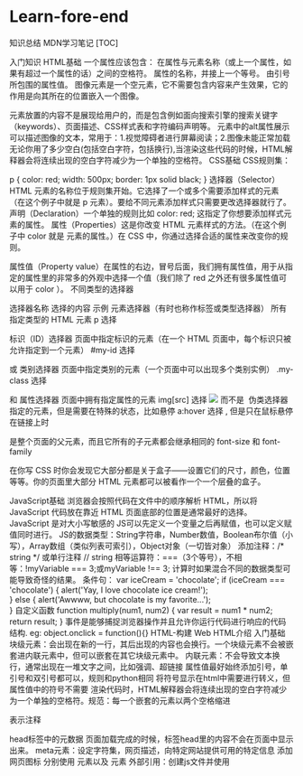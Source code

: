 # Learn-fore-end
知识总结
MDN学习笔记
[TOC]

入门知识
HTML基础
一个属性应该包含：
在属性与元素名称（或上一个属性，如果有超过一个属性的话）之间的空格符。
属性的名称，并接上一个等号。
由引号所包围的属性值。
图像元素是一个空元素，它不需要包含内容来产生效果，它的作用是向其所在的位置嵌入一个图像。
<head> 元素放置的内容不是展现给用户的，而是包含例如面向搜索引擎的搜索关键字（keywords）、页面描述、CSS样式表和字符编码声明等。
<image>元素中的alt属性展示可以描述图像的文本，常用于：1.视觉障碍者进行屏幕阅读；2.图像未能正常加载
无论你用了多少空白(包括空白字符，包括换行),当渲染这些代码的时候，HTML解释器会将连续出现的空白字符减少为一个单独的空格符。
CSS基础
CSS规则集：

p {
  color: red;
  width: 500px;
  border: 1px solid black;
}
选择器（Selector）HTML 元素的名称位于规则集开始。它选择了一个或多个需要添加样式的元素（在这个例子中就是 p 元素）。要给不同元素添加样式只需要更改选择器就行了。
声明（Declaration）一个单独的规则比如 color: red; 这指定了你想要添加样式元素的属性。
属性（Properties）这是你改变 HTML 元素样式的方法。（在这个例子中 color 就是
元素的属性。）在 CSS 中，你通过选择合适的属性来改变你的规则。

属性值（Property value）在属性的右边，冒号后面，我们拥有属性值，用于从指定的属性里的非常多的外观中选择一个值（我们除了 red 之外还有很多属性值可以用于 color ）。
不同类型的选择器

选择器名称	选择的内容	示例
元素选择器（有时也称作标签或类型选择器）	所有指定类型的 HTML 元素	p 选择 <p>
标识（ID）选择器	页面中指定标识的元素（在一个 HTML 页面中，每个标识只被允许指定到一个元素）	#my-id 选择 <p id="my-id"> 或 <a id="my-id">
类别选择器	页面中指定类别的元素（一个页面中可以出现多个类别实例）	.my-class 选择 <p class="my-class"> 和 <a class="my-class">
属性选择器	页面中拥有指定属性的元素	img[src] 选择 <img src="myimage.png"> 而不是 <img>
伪类选择器	指定的元素，但是需要在特殊的状态，比如悬停	a:hover 选择 <a>, 但是只在鼠标悬停在链接上时
<html> 是整个页面的父元素，而且它所有的子元素都会继承相同的 font-size 和 font-family

在你写 CSS 时你会发现它大部分都是关于盒子——设置它们的尺寸，颜色，位置等等。你的页面里大部分 HTML 元素都可以被看作一个一个层叠的盒子。

JavaScript基础
浏览器会按照代码在文件中的顺序解析 HTML，所以将 JavaScript 代码放在靠近 HTML 页面底部的位置是通常最好的选择。
JavaScript 是对大小写敏感的
JS可以先定义一个变量之后再赋值，也可以定义赋值同时进行。
JS的数据类型：String字符串，Number数值，Boolean布尔值（小写），Array数组（类似列表可索引），Object对象（一切皆对象）
添加注释：/* string */ 或单行注释 // string
相等运算符：===（3个等号），不相等：!myVariable === 3;或myVariable !== 3;
计算时如果混合不同的数据类型可能导致奇怪的结果。
条件句：
var iceCream = 'chocolate';
if (iceCream === 'chocolate') {
  alert('Yay, I love chocolate ice cream!');    
} else {
  alert('Awwww, but chocolate is my favorite...');    
}
自定义函数
function multiply(num1, num2) {
  var result = num1 * num2;
  return result;
}
事件是能够捕捉浏览器操作并且允许你运行代码进行响应的代码结构. eg: object.onclick = function(){}
HTML-构建 Web
HTML介绍
入门基础
块级元素：会出现在新的一行，其后出现的内容也会换行。一个块级元素不会被嵌套进内联元素中，但可以嵌套在其它块级元素中。
内联元素：不会导致文本换行，通常出现在一堆文字之间，比如强调、超链接
属性值最好始终添加引号，单引号和双引号都可以，规则和python相同
将符号显示在html中需要进行转义，但属性值中的符号不需要
渲染代码时，HTML解释器会将连续出现的空白字符减少为一个单独的空格符。规范：每一个嵌套的元素以两个空格缩进
<!-- 和 -->表示注释
head标签中的元数据
页面加载完成的时候，标签head里的内容不会在页面中显示出来。
meta元素：设定字符集，网页描述，向特定网站提供可用的特定信息
添加网页图标<link rel="shortcut icon" href="favicon.ico" type="image/x-icon">
分别使用 <link>元素以及 <script> 元素在HTML中应用CSS和JavaScript
<script>放在文档的尾部（在 </body>标签之前）是一个更好的选择,他不是空元素，可以直接把脚本代码放入元素之中
通过添加lang属性到HTML开始标签中来实现为站点设定语言
文字基础
最佳实践：只对每个页面使用一次<h1>；标题层次不能混淆；最好每页使用的标题级别不超过三个
最好的经验法则：使用<b>,<i>,<u> 来传达传统意义上的粗体，斜体或下划线
超链接
URL可以指向可以在网络上保存的任何内容。
使用title属性向超链接添加支持信息（仅当鼠标悬停在其上时才会显示），有区别于<img>元素的alt属性
URL指向相同目录文件、子目录文件、上级目录文件的不同表示方式（../可重复多次使用）
使用#+id可以连接到指定片段（URL的定位）
绝对URL总是指向相同的位置，不管它在哪里使用
一个相对URL将指向不同的位置，这取决于它所在的文件所在的位置
链接最佳实践：
不要重复URL作为链接文本的一部分
当链接到同一网站的其他位置时，尽可能使用相对链接（使用绝对URL，浏览器需要查询DNS）
链接到非html资源时，留下清晰的指示（文件大小，是否需要flash，视频质量）
在下载链接时使用下载属性download=""提供一个默认的保存文件名
点击链接打开发送电子邮件页面：使用<a>元素和mailto：URL的方案。uRL是可选的，使用问号（?）来分隔主URL与参数值，以及使用&符来分隔mailto:中的各个参数（如subject、cc等）
高级文字格式
描述列表（产生缩进）：
<dl>
  <dt>soliloquy</dt>
  <dd>In drama, where a character speaks to themselves, representing their inner thoughts or feelings and in the process relaying them to the audience (but not to other characters.)</dd>
  <dt>monologue</dt>
  <dd>In drama, where a character speaks their thoughts out loud to share them with the audience and any other characters present.</dd>
  <dt>aside</dt>
  <dd>In drama, where a character shares a comment only with the audience for humorous or dramatic effect. This is usually a feeling, thought or piece of additional background information.</dd>
</dl>
块引用：<blockquote>；行内引用：<q>，添加cite属性以文本形式告知出处（但不显示），也可以直接以<cite>元素加超链接形式显示出处。
缩略语：<abbr title=""></abbr>
标记联系方式：<address></address>,可内嵌超链接
上标和下标：<sup></sup>;<sub></sub>
展示代码：行内<code><\code>;代码块（保留空格换行）：<pre></pre>
表示时间：<time datetime="2018-11-16">
文档与网页结构
网页文档的基本构成:网页的基本结构
视觉效果并不能说明一切，我们需要遵守语义，并使用正确的元素进行语义化工作
页面结构专用标签：
标题: <header>.
导航栏: <nav>.
主要内容: <main>, 具有代表性的内容段落主题可以使用 <article>, <section>, 和 <div> 元素.
侧栏: <aside>; 经常嵌套在 <main> 中.
页脚: <footer>.
布局元素细节：
<main> 展现了页面内容的独特性。只可以在每一个页面上使用一次<main>，直接把它放到<body>中。在理想情况下，不应该把它嵌套进其他的元素中。
<article> 闭合一块与自身相关的内容，这块内容能够解释它自身而不是页面上其他的内容（例如一篇单独的博客）。
<section> 近似于<article>，但是它更多的是伴随着由一个单独功能构成的页面（例如一个小型的地图，或者是一组文章的标题和摘要）。它被认为最好的实际应用是用标题作为每一部分（section）的开头；也要注意的是你可以把不同的<article>分到不同的<section>中，或者把不同的<section>分到不同的<article>中，这要取决于内容。
<aside> 包含的内容并不与主要内容有直接的联系，但是它可以提供额外的不直接有联系的信息（术语表条目，作者简介，相关链接等等）。
<header> 展现了一系列的介绍性内容。如果它是<body> 的子元素,它就定义了网站的全局页眉。但是如果它是 <article> 或<section> 的子元素，它就定义了这些部分的特定的页眉(不要把这些与titles and headings混淆)。
<nav> 包含了页面主要的导航功能。二级链接等，不会进入导航功能部分。
<footer> 包含了页面的页脚部分。
<div>和<span>元素。仅当无法找到更好的语义元素时使用，最好使用class属性进行标记。换行是<div>元素唯一的固有格式表现
<br>在一个段落中创建一个换行,<hr>生成水平分割线
设计简单网站的步骤：
列出重复使用元素及包含的内容：比如导航菜单、页面页脚
画出每个页面的主要结构，标记出要填充的内容
以列表形式构思出需要在页面上展示的内容，并进行分组（即位于同一页面）
画出网站的草图（地图），描述不同页面之间的指向关系（如何从主页到达其他页）
HTML调试
浏览器以宽松模式运行，一般的语法错误页面会进行自动修复并显示
两种调试方式：浏览器内F12开发者工具；W3C的HTML页面验证
测验
head中必须包括title属性
time标签中的时间表示方式需要增加0
多媒体与嵌入
HTML中的图片
像<img>和<video>这样的元素有时被称之为替换元素，因为这样的元素的内容和尺寸由外部资源（像是一个图片或视频文件）所定义，而不是元素自身。
最好给图片添加合适的文字描述，搜索引擎可能会将图片的文字描述和查询条件进行匹配
装饰性图片就不应该放在HTML文件里， CSS background-image才应该用于插入装饰图片
不应该使用HTML属性来改变图片的大小（宽高），应该使用CSS或者在把图片放到你的网站页面之前，使用图形编辑器使图片的尺寸正确
图片标题（title）并不必须要包含有意义的信息，也不推荐使用，因为不是所有用户都可以访问到它
HTML5的<figure> 和<figcaption> 元素：为图片提供一个语义容器，在标题和图片之间建立清晰的关联。<figure> 可以是几张图片、一段代码、音视频、方程、表格或别的。使用方式：<figure>元素内嵌<img>和<figurecaption>
CSS 背景图片只为了装饰，完全没有语义上的意义
视频和音频内容
<video> 允许你简单的嵌入一段视频：
<video src="rabbit320.webm" controls>
  <p>Your browser doesn't support HTML5 video. Here is a <a href="rabbit320.webm">link to the video</a> instead.</p> 
</video>
后备内容 — 当浏览器不支持<video>标签的时候，它将会显示出来，它使我们能够对旧的浏览器做一些兼容处理。
将 src 属性从<video>标签中移除，转而将它放在几个单独的标签<source> 当中，浏览器将会检查<source>标签，并且播放第一个与其自身 codec 相匹配的媒体。
建议添加<source>标签的可选type属性，否则浏览器会尝试加载每个source直到找到能正确播放的格式
<video width="320" height="240" controls="controls">
  <source src="forrest_gump.mp4" type="video/mp4" />
  <source src="forrest_gump.ogg" type="video/ogg" />
  <track kind="subtitles" src="subs_chi.srt" srclang="zh" label="Chinese">
  <track kind="subtitles" src="subs_eng.srt" srclang="en" label="English">
</video>
其他的视频特性：
width 和 height：控制视频的尺寸，也可以用 CSS 来控制视频尺寸。视频会始终保持它原始的纵横比。如果设置的尺寸和原始长宽比不一致，多余的部分将使用默认的背景颜色填充
autoplay：使音频和视频内容立即自动播放
loop：播放完毕后自动循环播放
muted：播放时默认关闭声音。
poster：设置视频封面，指向了一个图像的URL
preload：被用来缓冲较大的文件，有3个值可选："none" ：不缓冲，"auto" ：页面加载后缓存媒体文件，"metadata" ：仅缓冲文件的元数据
音频<audio>标签和video基本相同，但不支持视觉部件
显示音轨文本：用<track>标签链接.vtt（WebVTT）文件,需要注明类型和语言。<track kind="subtitles" src="subtitles_en.vtt" srclang="en" label="English">（内嵌于<video>标签内）
对象到iframe，其他嵌入技术
iframe示例：
<iframe src="https://developer.mozilla.org/en-US/docs/Glossary"
        width="100%" height="500" frameborder="0"
        allowfullscreen sandbox>
  <p> <a href="https://developer.mozilla.org/en-US/docs/Glossary">
    Fallback link for browsers that don't support iframes
  </a> </p>
</iframe>
解释
allowfullscreen：允许<iframe>通过全屏API设置为全屏模式
frameborder：如果设置为1，则会告诉浏览器在此框架和其他框架之间绘制边框，这是默认行为。0删除边框。不推荐这样设置，因为在CSS中可以更好地实现相同的效果。border: none;
src：与<video>/<img>一样包含指向要嵌入文档的URL路径
width 和 height：指定iframe的宽度和高度
备选内容：与<video>等其他类似元素相同，您可以在<iframe></iframe>标签之间包含备选内容，如果浏览器不支持<iframe>，将会显示备选内容
sandbox：需要在已经支持其他<iframe>功能（例如IE 10及更高版本）但稍微更现代的浏览器上才能工作，可以提高安全性设置
iframe存在安全隐患，只有在必要时嵌入；绝对不能使用HTTP嵌入第三方内容，通常<iframe>都应通过HTTPS提供
始终使用iframe的sandbox属性，永远不应该同时添加allow-scripts和allow-same-origin到sandbox属性中
配置CSP指令，可以防止其他网站在其网页中嵌入自己的内容
<embed>和<object>元素，插件和这些嵌入方法是一种传统技术，目前已不太推荐使用
在网页中添加矢量图形
SVG 是用于描述矢量图像的XML语言，它可以很好地适应CSS样式或JavaScript脚本，但创建难度大，不适合展示图像
添加SVG方法1：通过<img>嵌入，操作简单；无法使用CSS和JavaScript调用样式或操作图像。使用srcset属性进行跨浏览器兼容
添加SVG方法2：在HTML中引入SVG代码，可以使用CSS修改样式及交互；多次使用会导致资源密集型维护，不能缓存
添加SVG方法3：使用<iframe>嵌入，可能不支持iframe，使用JavaScript操纵SVG较困难
响应式图片
定义：使用相同显示效果的图片但包含多个不同的分辨率（分辨率切换），或者使用不同的图片以适应不同的空间分配（艺术方向）

CSS是比HTML更好的响应式设计的工具

分辨率切换：不同的尺寸（如电脑和手机浏览显示不同大小但同样内容的图片）

增加srcset属性：文件名+空格+图像的固有像素(px)宽度（w为宽度描述符），逗号分隔每组
增加size属性：媒体条件+空格+媒体条件为真时最佳预期尺寸（以及实际将显示的宽度）（px,em,vw等），逗号分割，注意媒体条件顺序
<img srcset="elva-fairy-320w.jpg 320w,
             elva-fairy-480w.jpg 480w,
             elva-fairy-800w.jpg 800w"
     sizes="(max-width: 320px) 280px,
            (max-width: 480px) 440px,
            800px"
     src="elva-fairy-800w.jpg" alt="Elva dressed as a fairy">
sizes表示资源大小的以逗号隔开的一个或多个字符串。每一个资源大小包括：

一个媒体条件。最后一项一定是被忽略的。
一个资源尺寸的值。
资源尺寸的值被用来指定图像的预期尺寸。当srcset使用'w'描述符时，用户代理使用当前图像大小来选择srcset中合适的一个图像URL（大于预期尺寸且最接近的值most closely matches the chosen slot size）。 被选中的尺寸影响图像的显示大小（如果没有CSS样式被应用的话）。如果没有设置srcset属性，或者没值，那么sizes属性也将不起作用。

srcset以逗号分隔的一个或多个字符串列表表明一系列用户代理使用的可能的图像。每一个字符串由以下组成：

一个图像的 URL。
可选的，空格后跟以下的其一： 一个宽度描述符，这是一个正整数，后面紧跟 'w' 符号。该整数宽度除以sizes属性给出的资源（source）大小来计算得到有效的像素密度，即换算成和x描述符等价的值。 一个像素密度描述符，这是一个正浮点数，后面紧跟 'x' 符号。
如果没有指定源描述符，那它会被指定为默认的 1x。 在相同的 srcset 属性中混合使用宽度描述符和像素密度描述符时，会导致该值无效。重复的描述符（比如，两个源 在相同的srcset两个源都是 '2x'）也是无效的。

分辨率切换：相同尺寸不同分辨率

srcset和x语法结合：srcset="elva-fairy-640w.jpg 2x"根据设备分辨率加载图像，高分辨率显示高清晰度图像。
<img srcset="elva-fairy-320w.jpg,
             elva-fairy-480w.jpg 1.5x,
             elva-fairy-640w.jpg 2x"
     src="elva-fairy-640w.jpg" alt="Elva dressed as a fairy">
艺术方向问题(任何情况下都必须提供一个元素以及它的src和alt属性，否则图片不显示)：

<picture>
  <source media="(max-width: 799px)" srcset="elva-480w-close-portrait.jpg">
  <source media="(min-width: 800px)" srcset="elva-800w.jpg">
  <img src="elva-800w.jpg" alt="Chris standing up holding his daughter Elva">
</picture>
source可以引用size属性，但应该仅仅当在艺术方向场景下使用media属性；当你使用media时，不要在sizes属性中也提供媒体条件

浏览器加载页面时，预加载图片在加载和解析页面的CSS和JavaScript之前，因此不能依赖两者来动态调整图片，因为会有重复加载

使用现代图像格式如WebP和JPEG-2000，在type属性中提供MIME类型以跨浏览器兼容：

<picture>
  <source type="image/svg+xml" srcset="pyramid.svg">  # 只能引用type声明的文件类型
  <source type="image/webp" srcset="pyramid.webp">    # 如果需要可以增加size或media属性
  <img src="pyramid.png" alt="regular pyramid built from four equilateral triangles">
</picture>
HTML表格
表格入门
为表格中的列提供共同的样式：<colgroup>就在<table>标签的下方，每一个<col>都会制定每列的样式，没有采取任何样式仍然需要添加一个空的<col>元素，
扩展列样式：span属性需要一个无单位的数值，表示该样式在表格中从该列起应用的列数
<colgroup>
  <col style="background-color: yellow" span="2">
</colgroup>
允许单元格跨越多行和列：为单元格标签添加colspan或rowspan属性，属性值为无单位数值
HTML表格高级特性和可访问性
表格标题：使用<caption>为表格增加一个标题，就放在<table>标签下面
划分表格结构：<thead>,<tfoot>,和<tbody>划分表格结构（嵌套包含<tr></tr>）,<tfoot>可以放在<thead>下面，<tbody>总是隐式包含在所有列表中
表格语义化：<scope>属性让表格更加语义化，可以添加在<th> 元素中，表示该单元格在表格中的标题类别：分别可以是col, row, colgroup, rowgroup
也可用id(<th>)和header(<td>)属性精确表示单元格之间的联系，但过于复杂
HTML表单指南
创建表单入门
<form>是容器元素，最佳实践是至少设置action属性和method属性
action 属性定义提交表单时,应该把所收集的数据送给谁(/那个模块)(URL)去处理
method 属性定义发送数据的HTTP方法(“get”或“post”)
在所有<label>元素上使用for属性。引用相应的小部件的id，它将标签链接到表单小部件，允许用户单击标签以激活相应的小部件
在<input>元素中最重要的属性是type属性，它定义属性的行为方式。
<input />和<textarea></textarea>设置默认值的方式有区别：前者用value属性，后置直接在开始和结束标记之间放置默认值
元素的type属性接受三个值：submit, reset或者 button
submit：发送表单的数据到元素的action 属性所定义的网页。
reset：将所有表单小部件重新设置为它们的默认值
button：不会发生任何事！用于JavaScript构建定制按钮
需要在每个表单小部件上使用name属性来收集特定的数据块，服务器上的脚本将接收的数据作为HTTP请求中包含的键/值项的列表（request）
如何构造HTML表单
<form>元素：严格禁止在一个表单内嵌套另一个表单。嵌套会使表单的行为不可预知
<fieldset>和<legend>元素：一组单选按钮应该将它们嵌套在<fieldset>元素中，也可用来对表单进行分段。<legend>的文本内容描述fieldset的用途
正确设置<label>标签可以在所有浏览器中单击标签来激活相应的小部件
用<div>和<p>元素包装标签和小部件是常见做法，HTML<li>列表也很常用；除了<fieldset>元素，使用标题（例如<h1>、<h2>）和分段（如<section>）来构造复杂的表单也很常见（方便CSS设置样式）
原生表单部件
通用属性：autofocus自动聚焦（默认关闭），disabled禁用（默认关闭），form关联表单（暂无支持），name数据提交名称，value初始值
文本输入域
通用规范：可以被标记为readonly（提供初始值但不允许编辑）或disabled，可以设置placeholder文本，可以限制size和length，可以拼写检查
单行文本域只有一个真正的约束：如果输入带有换行符的文本，浏览器会在发送数据之前删除换行符。
通过type属性增强单行文本域：email地址域，password域，search域，tel域，url域
<textarea>元素属性：cols，文本控件的可见宽度，平均字符宽度；rows，控制的可见文本行数；wrap，表示控件是如何包装文本，hard或soft
示例：<input type="text" id="comment" name="comment" value="I'm a text field">
下拉内容 select
可以使用selected属性在所需的<option>元素上设置选择框的默认值
<option>元素也可以嵌套在<optgroup label="groups">元素中
<option>元素设置了value属性，提交表单时该属性值会被发送。如忽略value属性，则使用元素的内容
将multiple属性添加到<select>元素，您可以允许用户通过操作系统提供的默认机制来选择几个值
使用<input>的list属性设置自动补全输入框，设置方式类似下拉组件：
<input type="text" name="myFruit" id="myFruit" list="mySuggestion">
<datalist id="mySuggestion">
  <option>Apple</option>
</datalist>
可选中项
表单提交后所有具有name属性的小部件都会被发送，即使没有任何输入值
需要为可选中项提供value属性，否则复选框和单选按钮将被赋予一个 on值
使用<fieldset><legend><ul><li>等元素组织可选项<label><input>
使用type属性值为checkbox的 <input>元素来创建一个复选框
使用type属性值为radio的<input>元素来创建一个单选按钮
如果多个单选按钮的name属性共享相同的值，它们将被认为属于同一组按钮，同一组中只有一个按钮可以同时被选
按钮
从技术上讲，使用<button>元素或<input>元素定义的按钮几乎没有区别，但元素中标签可以是HTML，可进行样式化
高级表单部件
数字部件：<input type="number" name="age" id="age" min="1" max="10" step="2">
滑块部件：<input type="range" name="beans" id="beans" min="0" max="500" step="10">,需要javascript实现实时显示数值，实现代码：
var beans = document.querySelector('#beans');
var count = document.querySelector('.beancount');

count.textContent = beans.value;

beans.oninput = function() {
  count.textContent = beans.value;
}
日期时间选择器：type=datetime-local, month, time, week，均可以用min和max属性约束
拾色器：<input type="color" name="color" id="color">
其他小部件
文件选择器：<input type="file" name="file" id="file" accept="image/*" multiple>
隐藏内容：<input>元素设置属性type="hidden",需要设置它的name和value属性
图像按钮：<input type="image" alt="Click me!" src="my-img.png" width="80" height="30" />，发送单击的坐标值（x、y轴两个键值对）作为查询参数，用于如智联的登录验证图片
进度条：<progress max="100" value="75">75/100
仪表条：<meter min="0" max="100" value="75" low="33" high="66" optimum="50">75(密码强弱提示)
发送表单数据
如果元素没有提供action属性，数据将被发送到当前包含表单页面的URL
GET方法发送的请求主体为空，因此表单数据只能追加到URL中作为查询参数（很不安全）
POST方法是浏览器在请求响应时使用的一种方法，它需要考虑在HTTP请求体中提供数据以便服务器接受数据返回相应结果，使用该方法发送表单，数据将追加到HTTP请求的主体中
将元素的enctype属性值设置为multipart/form-data以上传二进制文件
发送文件，你需要额外的三个步骤：
将method属性设置为POST，因为文件内容不能放入URL参数中。
将enctype的值设置为multipart/form-data，因为数据将被分成多个部分，每个文件分别对应一个文件以及表单正文中包含的文本数据(如果文本也输入到表单中)。
包含一个或多个File picker小部件，允许用户选择将要上传的文件。
XSS攻击利用用户对web站点的信任，而CSRF攻击则利用网站为其用户提供的信任
最重要的安全原则是:永远不要相信你的用户，包括你自己；所有到达服务器的数据都必须经过检查和消毒
表单数据校验
项目开发过程中，一般都倾向于使用客户端校验与服务器端校验的组合校验方式以更好的保证数据的正确性与安全性
required属性 — 如果要使输入成为必需的，则可以使用此属性标记元素
使用正则表达式验证： <textarea> 元素不支持pattern 属性
<input id="choose" name="i_like" required pattern="banana|cherry">
限制条目长度：所有文本框 (<input> 或 <textarea>) 可以强制使用minlength 和 maxlength 属性，type=number时为min和max属性
定义错误消息的外观和文本, 必须使用 JavaScript; 不能使用 HTML 和 CSS 来改变
var email = document.getElementById("mail");

email.addEventListener("input", function (event) {
  if (email.validity.typeMismatch) {
    email.setCustomValidity("I expect an e-mail, darling!");
  } else {
    email.setCustomValidity("");
  }
});
使用 JavaScript校验表单：使用校验约束API(需要时查阅)
构建自定义表单部件
设计功能，明确部件的不同状态及切换事件，定义选项如何突出显示、
定义语义化的HTML结构，使用div、span、ul、li等标签并区分class类别
使用CSS创建外观：不同活动状态的样式
通过JavaScript发送表单数据
使用iframe：提交表单后创建一个iframe提取表单数据并提交。不推荐，有安全风险
手动构建XMLHttpRequest：迭代表单数据生成键值对字符串序列并通过XHR提交
使用AJAX直接发送formdata：formdata可自定义添加表单数据(还可以直接将formdata对象与form元素绑定)
  var FD  = new FormData();
  // Push our data into our FormData object
  for(name in data) {
    FD.append(name, data[name]);
  }
发送二进制数据：需要通过API访问二进制数据，如使用FileReader API来访问二进制数据，调用formData的append方法将需要发送的File对象或者Blob对象添加进formdata，然后发送这个请求。
样式化HTML表单
由于历史和技术的原因，表单部件不能很好地与CSS样式化配合工作
<form>,<fieldset>,<label>,<output>包括所有文本字段小部件<input>（单行和多行）和按钮<button>可以比较正确的使用CSS
<legend>元素不能在所有平台上正确定位。Checkbox和radio按钮也不能直接应用样式，(CSS3可以解决这个问题)。placeholder 的内容不能以任何标准方式应用样式
有些元素根本不能用应用CSS样式。包括：所有高级用户界面小部件，如范围，颜色或日期控件; 和所有下拉小部件，包括<select>, <option>, <optgroup>和<datalist> 元素。 文件选择器小部件也被称为不可风格化。 新的<progress>和<meter> 元素也属于这个类别
基本样式美化
搜索框是唯一一种应用CSS样式有点棘手的文本字段。在基于WebKit的浏览器（Chrome，Safari等）上，必须使用-webkit-appearance专有属性来调整它
默认情况下，一些组件不不会从它们的父元素继承 font-family和 font-size 。相反，许多浏览器使用系统默认的字体和文本。为了让form表单的外观和其他内容保持一致，需要手动在为相应组件设置字体样式
每个小部件都有自己的边框，填充和边距的规则。如果想给几个不同的小部件相同的大小或对齐，必须使用box-sizing 属性
在所有浏览器中，<legend>元素定位是其<fieldset>父元素的上边框的最顶端。在HTML流中无法改变它的绝对位置，无法让其远离顶部边框。可以使用position 属性将其位置设置为绝对或相对
默认情况下，所有浏览器都认为<textarea> 元素是inline block，与文本底线对齐。 使用display属性将内联(inline-block)块更改为块(block)
CSS-设计Web
CSS介绍
CSS运作原理
CSS规则
一组 属性 ，属性的值更新了 HTML 的内容的显示方式。比如，我想让元素的宽度是其父元素的50％，或者元素背景变为红色。
一个 选择器，它选择元素，这（些）元素是你想应用这些最新的属性值于其上的元素。比如，我想将我的CSS规则应用到我HTML文档中的所有段落上。
处理过程与文档对象模型（DOM）
浏览器显示文档时，它必须将文档的内容与其样式信息结合
渲染过程
将CSS应用到HTML的3种方式：
外部样式表（推荐）
内部样式表
内联样式，使用元素的style属性设置CSS属性值，仅影响一个元素
CSS语法
CSS的基本层次构成元素：属性（Property）：属性值（Value）
声明块里的最后一个声明结束的地方，不需要加分号，但是最后加分号是个好习惯
选择器加上声明块被称为规则集（ruleset），通常简称规则（rule）
CSS语句：规则（集）、@-规则或嵌套语句
一个给定的属性可能被多个规则设置多次，CSS通过层叠算法定义规则的优先级
CSS中的一些特殊语句：@-规则(At-rules)在CSS中被用来传递元数据、条件信息或其它描述性信息。每种描述符定义的@-规则，都有其特有的内部语法和语义。如：
@charset 和 @import（导入其他CSS文件） （元数据）
@media 或 @document （条件信息，又被称为嵌套语句，见下方。)
@font-face （描述性信息）
@media (min-width: 801px) {
  body {
    margin: 0 auto;
    width: 800px;
  }
}
只有在运行浏览器的设备匹配其表达条件时才会应用该@-规则的内容；
允许在一行设置多个属性的称为简写属性，如 font，background，padding，border，和 margin
CSS选择器
选择器可以被分为以下类别：
简单选择器（Simple selectors）：通过元素类型、class 或 id 匹配一个或多个元素。
属性选择器（Attribute selectors）：通过 属性 / 属性值 匹配一个或多个元素。
伪类（Pseudo-classes）：匹配处于确定状态的一个或多个元素，比如被鼠标指针悬停的元素，或当前被选中或未选中的复选框，或元素是DOM树中一父节点的第一个子节点。
伪元素（Pseudo-elements）:匹配处于相关的确定位置的一个或多个元素，例如每个段落的第一个字，或者某个元素之前生成的内容。
组合器（Combinators）：这里不仅仅是选择器本身，还有以有效的方式组合两个或更多的选择器用于非常特定的选择的方法。例如，你可以只选择divs的直系子节点的段落，或者直接跟在headings后面的段落。
多重选择器（Multiple selectors）：这些也不是单独的选择器；这个思路是将以逗号分隔开的多个选择器放在一个CSS规则下面， 以将一组声明应用于由这些选择器选择的所有元素。
简单选择器
文档中的多个元素可以具有相同的class类名，而单个元素可以有多个class类名(以空格分开多个类名的形式书写)，类名可以自由自定义
任何元素都可以使用id属性自定义唯一的ID名称。一个ID名称必须在文件中是唯一的。这是选择单个元素的最有效的方式
通用选择器（*），它允许选择在一个页面中的所有元素。常见的做法是与其他选择器结合使用
属性选择器
属性选择器是一种特殊类型的选择器，它根据元素的属性和属性值来匹配元素。它们的通用语法由方括号 ([]) 组成，其中包含属性名称，后跟可选条件以匹配属性的值。
存在和值（Presence and value）属性选择器：
[attr]：该选择器选择包含 attr 属性的所有元素，不论 attr 的值为何。
[attr=val]：该选择器仅选择 attr 属性被赋值为 val 的所有元素。
[attr~=val]：该选择器仅选择具有 attr 属性的元素，而且要求 val 值是 attr 值包含的被空格分隔的取值列表里中的一个。
data-* 属性被称为数据属性。它们提供了一种在HTML属性中存储自定义数据的方法
子串值（Substring value）属性选择器Edit：
[attr|=val] : 选择attr属性的值是 val 或值以 val- 开头的元素。
[attr^=val] : 选择attr属性的值以 val 开头（包括 val）的元素。
[attr$=val] : 选择attr属性的值以 val 结尾（包括 val）的元素。
[attr*=val] : 选择attr属性的值中包含子字符串 val 的元素
伪类和伪元素
当你希望样式在特定状态下才被呈现到指定的元素时，你可以往元素的选择器后面加上对应的伪类
伪元素前缀是两个冒号 (::) ， 同样是添加到选择器后面去选择某个元素的某个部分
组合器和多个选择器
组合器
名称	组合器	选择
选择器组	A,B	匹配满足A（和/或）B的任意元素（参见下方 同一规则集上的多个选择器）.
后代选择器	A B	匹配B元素，满足条件：B是A的后代结点（B是A的子节点，或者A的子节点的子节点）
子选择器	A > B	匹配B元素，满足条件：B是A的直接子节点
相邻兄弟选择器	A + B	匹配B元素，满足条件：B是A的下一个兄弟节点（AB有相同的父结点，并且B紧跟在A的后面）
通用兄弟选择器	A ~ B	匹配B元素，满足条件：B是A之后的兄弟节点中的任意一个（AB有相同的父节点，B在A之后，但不一定是紧挨着A）
应用同一规则的选择器组：通过相互间用逗号分隔的多个选择器所形成的组，可以一次性将同一规则同时应用到多组选定元素
CSS的值和单位
数值
像素 (px) 是一种绝对单位（absolute units），em是Web开发中最常用的相对单位，1em与当前元素的字体大小相同：1em = 16px（默认情况）
相对单位：em，ex，ch，rem，vw，vh。相对单位用于相对于你的字体或视窗大小来调整HTML元素的大小
em:1em与当前元素的字体大小相同。浏览器给网页设置的默认基础字体大小是16像素，这意味着对一个元素来说1em的计算值默认为16像素，但em单位会继承父元素的字体大小。 REM（root em）和em以同样的方式工作，但它总是等于默认基础字体大小的尺寸；继承的字体大小将不起作用。
如果数值为0可以不加单位，或者设置行高时，数值为font-size值的若干倍
百分比
百分比用于构建动态布局（相对于固定宽度布局），如宽度总是会被调整到其父容器宽度一定百分比的盒子。而那些宽度被设置为某个固定单位值（如px或em）的盒子，它们总是保持固定的尺寸，即使它们父容器的宽度发生变化。
<body>元素，默认情况下宽度是视口宽度的100％。
颜色
颜色的表示方式：关键词（red）、十六进制值（#ff0000）、RGB（rgb（））、HSL（hsl（）），RGBA和HSLA增加透明度
不透明度属性（Opacity），设置所有选定元素以及它们的孩子节点的不透明度（不仅限于背景颜色），数值范围为0-1
RGB和HSL都有相应的模式——RGBA和HSLA——不仅允许您设置想要显示的颜色,还有此颜色的透明度（ transparency ）。
注意opacity与rgba的区别：是否应用于子元素
函数
css中可以使用函数，如rgb(),hsla(),calc()，url()
层叠和继承
层叠
层叠的决定顺序：重要性-专用性-源代码次序
重要性：!important可以让一条规则总是优先于其他规则，但可能存在多个!important声明
IDs/class 选择器优先于element选择器
建议千万不要使用!important，除非绝对必须使用它
专用性：style属性>ID选择器>类、属性、伪类选择器>元素、伪元素选择器
源代码次序：后面的规则将战胜先前的规则
所有规则都会被应用，重叠的属性才会计算顺序
继承
font-family和color属性会被子元素继承，而margin，padding，border 和 background-image等不会被继承
四种特殊的通用属性值：inherit(继承父元素样式), initial（浏览器默认样式）, unset（不设置值）, revert（自定义值）
执行继承的前提是层叠优先
框模型
框属性示意图
border的属性组合：top、right、bottom、left与width、style、color
外边距塌陷：当两个框彼此接触时，它们的间距将取两个相邻外边界的最大值，而非两者的总和（较小的margin有效宽度为0，只留下值较大的margin）
content的可用空间：在margin, border, padding占据了它们的空间后剩下的空间的宽度和高度（默认为100%）
框的高度总是采用框内容的高度，除非指定一个绝对的高度
overflow属性：控制内容是否溢出：auto（滚动条），hidden（隐藏），visible（显示）
背景裁剪：background-clip: border-box；padding-box; content-box
默认情况下只有块级元素(block box)才具有盒子模型的属性
三种常见框类型：块框（ block box），行内框（ inline box），行内块状框（inline-block box）：不会在段落行中断开
调试CSS
CSS也是宽容的，如果声明或选择器出错，将直接会被忽略
样式化文字
基本文本和字体样式
文本样式=字体样式+文本布局风格
字体
颜色：color属性设置选中元素的前景内容的颜色
字体：font-family属性为浏览器指定字体或字体列表，如果字体不可用会用默认字体代替
默认字体风格：serif, sans-serif, monospace, cursive,和 fantasy5种风格，具体使用字体取决于浏览器及操作系统
设置字体栈（有序提供多个可选字体）：字体名称间用逗号分离，不止一个单词的字体用引号包裹，建议最后提供一个风格字体
元素的font-size属性从父元素继承,浏览器默认设置值为16px（)
最佳实践：将文档的的基础font-size设置为10px，方便计算em
字体样式font-style:normal,italic,oblique,字体粗细font-weight:normal,bold,字型转换text-transform:none,uppercase,lowercase,capitalize,full-width,文本装饰text-decoration:none,underline,overline,line-through
文字阴影：text-shadow: 4px 4px 5px red,参数分别为水平偏移，垂直偏移，模糊半径，阴影颜色
文本布局
文本对齐：text-align:left right center justify
行高：line-height属性设置文本每行之间的高，接受长度单位，也可设置一个无单位值作为乘数（乘以font-size。
字母间距：letter-spacing;单词间距：word-spacing
font简写方式： font-style, font-variant, font-weight, font-stretch, font-size, line-height, and font-family，只有font-size和font-family必须指定
样式化列表
list-style-type ：设置用于列表的项目符号的类型，例如无序列表的方形或圆形项目符号，或有序列表的数字，字母或罗马数字。
list-style-position ：设置在每个项目开始之前，项目符号是出现在列表项内，还是出现在其外。
list-style-image ：允许您为项目符号使用自定义图片，而不是简单的方形或圆形。
以上3条简写方式：list-style: square url(example.png) inside;
列表技术开始值：<ol start="4">;倒数计数：<ol start="4" reversed>
直接设置列表项指定数值：<li value="6">
样式化链接
应用样式
链接状态，每个状态都有对应的伪类：
Link (没有访问过的): 链接的默认状态，使用:link 伪类来应用样式。
Visited: 已经被访问过了(存在于浏览器的历史纪录), 使用:visited 伪类来应用样式。
Hover: 当用户的鼠标光标刚好停留在这个链接，使用:hover 伪类来应用样式。
Focus: 当链接被选中的时候 (比如通过键盘的 Tab 移动到这个链接的时候，或者使用编程的方法来选中这个链接 HTMLElement.focus()) 可以使用:focus 伪类来应用样式。
Active: 当链接被激活的时候 (比如被点击的时候)，可以使用 :active 伪类来应用样式
border-bottom和text-decoration都可以生成下划线，但前者样式更好一些，因为绘制位置更低，不会穿过字母
当 border-bottom属性未设置颜色时边框采用和元素文本一样的颜色，text-decoration:none去下划线
在链接中插入图标
对应CSS规则为：
a[href*="http"] {
  background: url('https://mdn.mozillademos.org/files/12982/external-link-52.png') no-repeat 100% 0;
  background-size: 16px 16px;
  padding-right: 19px;
}
样式化链接为按钮
display 属性为 inline、inline-block
Web字体
传统字体使用方式的限制：浏览器或所在系统必须支持该字体，使用web字体可以突破此限制
使用方式：在CSS开始处通过@font-face指定下载字体文件，然后在规则中引用
@font-face {
  font-family: "myFont";
  src: url("myFont.ttf");
}
一个html文件可以调用任意多个文件名不重复的css文件
测试
文字样式化顺序：字体-文本-链接-列表-导航栏菜单
样式化区块
盒模型概要
设置宽和高的约束,使页面内容可以灵活响应，又限制最大宽度：
width: 70%;
max-width: 1280px;
min-width: 480px;
margin: 0 auto;
将图像和视频限制在容器内部，使之不溢出。父容器宽度缩小到小于图像的宽度时，图像会一起缩小：
display: block;
margin: 0 auto;
max-width: 100%;
改变盒子宽度的计算方式：box-sizing: border-box;
常见的盒子类型（display属性指定：
块盒(block box)：堆放在其它盒子之上的盒子（不在一行），可以设置高度和宽度。上述盒模型都适用于块盒。
行内盒（inline box）：与周围的文本和其它行内元素出现在同一行，随文本流换行。宽度和高度设置无效；所有内边距、外边距和边界设置会改变周围文本的位置，但不会影响周围块盒的位置。
行内块盒（inline-block box）：跟随周围的文本流堆放不换行；可以使用宽度和高度设置大小，具有块完整性—不会跨段落行换行（空间不够会下落到第二行）
块级元素默认设置为 display: block;，行内元素默认设置为display: inline;
背景
默认情况下是指元素内容、内边距和边界下层的区域（不包括margin），但可以通过background-clip改变背景区域
背景并不在外边距下层——外边距不是元素区域的一部分，而是元素外面的区域
基本属性
背景颜色background-color：默认颜色为透明（transparent），尽量设置后备颜色
背景图像background-image：使用url()函数添加图像文件，默认情况是平铺重复的，支持包括svg的各种格式
背景重复：no-repeat, repeat-x, repeat-y, repeat.
背景位置：指定图像的水平和垂直坐标，图像的左上角为原点。如果只指定一个值，将被假定为水平值，垂直值将默认为center，百分比表示结束位置
背景渐变：background-image: linear-gradient(to bottom, yellow, orange 40%, yellow);，百分比表示结束位置
背景附着：scroll:更对页面滚动；fixed:始终不滚动；local:跟随元素滚动
背景简写：简写以上属性background: yellow linear-gradient(to bottom, yellow, #dddd00 50%, orange) no-repeat 99% center;
多重背景：用逗号分隔多个成组的背景声明，第一个出现在顶部，第二个在下面，以此类推
背景尺寸：background-size: 16px 16px;,可以使用px、em、百分比等单位
边框
没有明确设置值时，默认使用文本的颜色，宽度为3px
边框类型：solid, dashed, dotted
边框半径：border-radius: 20px;,对应上左、上右、下右、下左四个角，可以使用em、百分比等单位。
边框图像：
  border: 20px solid black;  /* 作为后备属性 */
  background-clip: padding-box;
  border-image-source: url(https://mdn.mozillademos.org/files/13060/border-image.png);
  border-image-slice: 40; /* 4个方向向内裁切偏移量，单位默认为px */
  border-image-repeat: round; /* 平铺但不会截断 */
样式化表格
固定表格布局，使其不因元素内容改变大小（应设定固定百分比宽度）：table-layout属性设置为fixed
取消单元格之间的间隔：border-collapse属性设置为collapse
默认情况下，单元格（td)text-align值为left，标题(th)为center
实现斑马条纹：公式2n-1选择所有奇数的字数(1、3、5等)，2n会选择所有偶数的子数(2、4、6等等)，与关键字odd,even等同
caption-side属性为底部bottom时，标题被放置在表格的底部
优化建议： 表格布局-列宽行高-边框-元素字体、间距、对齐方式-背景图片-斑马条纹-表头文字
高级盒模型特性
盒子阴影：box-shadow: 5px 5px 5px rgba(0,0,0,0.7);.属性值：水平偏移、垂直偏移、模糊半径、基本颜色
多个盒子阴影：指定多个框阴影声明，用逗号分隔
内部阴影： box-shadow属性的开始处增加inset关键字
Filters滤镜： 作用于盒（box）内内容（content）的确切形状，而不仅仅将盒子本身作为一个大的块
混合模式： 讲元素与背景图片颜色混合显示 background-blend-mode: multiply;
-webkit-background-clip: textEdit;-webkit-text-fill-color: transparent;: 将背景图案填充为字体形状(其余背景不显示)
评估
内嵌阴影关键字为inset
CSS布局
CSS布局基本介绍
正常布局流：浏览器默认的HTML解析布局方式
浮动： float: left, right, none, inherit;, 改变元素堆叠方式（上下变成左右），最常用于文字浮动于元素周围
定位技术(position属性)，精确控制元素位置：
静态定位(static)默认的属性——“将元素放在文档布局流的默认位置”。
相对定位(relative)允许我们相对元素在正常的文档流中的位置移动它——包括将两个元素叠放在页面上
绝对定位(absolute)将元素完全从页面的正常布局流中移出，相对某个元素进行固定，例如通过标签显示和隐藏的内容面板
固定定位(fixed)将一个元素相对浏览器视口固定，而不是相对另外一个元素。 在创建类似页面滚动总是处于页面上方的导航菜单时非常有用。
粘性固定(sticky)屏幕范围（viewport）内时该元素的位置不受到定位影响，当该元素的位置将要移出偏移范围时，定位又会变成fixed，根据设置的left、top等属性成固定位置的效果
display属性：block、inline、block-inline设置在正常布局流中的显示方式（所有元素通过该属性的默认值定义如何显示）
正常布局流
默认情况下，一个块级元素的内容宽度是其父元素的100%，并且与其内容一样高
内联元素高宽与他们的内容高宽一样。不能对内联元素设置宽度或高度
弹性盒子
指定父元素的布局为flexible：display: flex
弹性盒子默认主轴方向为row,设置方式：flex-direction: column,后加-reverse可反向
让弹性盒子在有必要时拆行：flex-wrap: wrap;
flex-flow为flex-direction和flex-wrap的缩写
flex项的动态尺寸：flex: 1;中1为无单位的比例值，表示每个flex项沿主轴的可用空间大小。后加固定单位表示在按比例分配前的预置空间
align-items控制flex项在交叉轴上的位置：stretch(默认值)拉伸填充；center保持原高度但居中，flex-start，flex-end在开始或结束处对齐
justify-content控制flex 项在主轴上的位置,属性值同上（space-around沿主轴均匀分布）
flex项排序：order: 1;,默认值为0，越小越靠前，值相等则按源顺序排序（可以设置负值）
网格
参考文章：learn css grid
Grid
创建网格容器：display: grid(或inline-grid),容器内的子元素成为grid itrm,默认按列排布，填充容器宽度
显式设置固定网格:通过grid-template-columns和grid-template-rows属性创建行和列
grid-template-rows: 50px 100px创建网格row track（轨道），高度值可以为px,%,em等，未定义的轨道高度为内容高度。(columns基本相同，但限定每行列数)
fr单位示例：1fr = ((width of grid) - (3rem) - (25% of width of grid)) / 3
设置网格track的最小值和最大值示例：grid-template-rows: minmax(100px, auto);grid-template-columns: minmax(auto, 50%) 1fr 3em;
使用repeat()函数重复设置轨道数值：grid-template-rows:repeat(4, 100px);,参数1为重复次数，参数2为重复数值
网格间隔Grid Gaps(Gutters)：定义行列之间（不包括容器边缘）的间隔，简写方式grid-gap: 100px 1em(row&column)
Items
通过网格分界线定位：grid-row:2;grid-column: 3/4;,grid-area: 2 / 2 / 3 / 3代表grid-row-start, grid-column-start, grid-row-end, grid-column-end.
grid items的跨行或跨列分布：grid-row: 2 / 5;grid-column: 2 / 4;（简写start和end)
通过Grid Areas命名放置items,每个名称定义1列，每组名称定义1行：
grid-template-areas:   "header header"
                        "content sidebar"
                        "footer footer";
grid-template-rows:    150px 1fr 100px;
grid-template-columns: 1fr 200px;
放置item：grid-row-start:header;grid-row-end:header;grid-column-start:header;grid-column-end:header;（可简写）或grid-area: sidebar; 12. 放置item：.item-2 {grid-row-start: 1; grid-column-end: span 2;}

Aligning Grid Items
网格容器对齐属性：justify-items沿行轴对齐；align-items沿列轴对齐。常用值：start,end,center,stretch,auto,normal
items个体对齐属性：justify-self沿行轴对齐；align-self沿列轴对齐。常用值同上
在css内执行计算：使用calc()函数。
浮动
工作方式：脱离正常的文档布局流，并吸附到其父容器的左边或右边。正常布局中位于该浮动元素之下的内容，会围绕着浮动元素填满其右侧的空间
文字围绕图片：img {float: left;margin-right: 30px;}
首字下沉：p::first-letter {font-size: 3em;float: left;margin-right: 4px;}
多列浮动布局：设置元素合理宽度，增加float属性，需要时设置margin间隔
使用浮动可以使可视化布局与源顺序不同
需要注意的问题：所有在浮动下面的自身不浮动的内容都将围绕浮动元素进行包装，解决方案：footer {clear: both;}此处起停止浮动
由于内边距和边界引入的额外宽度，原有的多列布局容易被破坏，解决方案：* {box-sizing: border-box;}更改盒模型
页脚问题：页脚正压在最长列上，非浮动元素的外边距不能用于它们和浮动元素之间来创建空间，解决方案：页脚之上增加一个空白
clearfix清除浮动块
浮动项目的背景高度，设置固定高度容易出现问题；Flexbox可以自动地延长列，使高度和最长的一列一样。
定位
盒模型原理：环绕元素内容添加任何内边距、边界和外边距来布置单个元素盒子
相对定位：position: relative;，使用top, bottom, left, right属性，相对正常布局位置进行长度移动
绝对定位：不再存在于正常文档布局流，默认情况下相对<html>元素固定，通过position: relative;指定相对元素
使用z-index更改堆叠顺序：源顺序中后定位的元素将堆叠在先定位的元素之后，z-index值默认为0，值越大展示优先级越高
固定定位相对于浏览器视窗本身固定元素，也不再存在于正常文档布局流，注意在下方的元素增加上边距
粘性定位：元素在跨越特定阈值前为相对定位，之后为固定定位，如#one { position: sticky; top: 10px; }
定位实例
消息盒子思路：将消息panel设置为绝对定位（相对于所在父元素）进行覆盖，被选中的元素z-index值设为1，显示在最上面
固定位置消息盒子思路：将消息盒子设为fixed，主内容设置足够的margin-left值
滑动隐藏面板思路：label+checkbox（input），点击label则checkbox进入checked状态（可被伪类选择器选中），分别设置选中前后面板位置，设置transition属性实现动画。
多列布局
创建多列布局：设置的容器的column-count 或者 column-width.
.container {column-count: 3;}，创建制定数量的列，宽度由浏览器计算平均分配
.container {column-width: 200px;}，浏览器按指定宽度尽可能多的创建列；除非刚好除尽，否则剩余的空间会被现有的列平分（不能用百分比）
Multicol 创建的列无法为某一列单独的设定样式（背景、文本），只能设定以下样式：
使用 column-gap: 200px 改变列间间隙(接受任何长度单位)
用 column-rule: 4px dotted blue 在列间加入一条分割线(用法同border)，分割线本身并不占用宽度
设置break-inside: avoid; 或者 page-break-inside: avoid;防止某一元素在自动分列时从内部被割断
响应式Web设计
Viewport
JavaScript — 用户端动态脚本
JavaScript第一步
什么是JavaScript
JavaScript是一种脚本语言，可以用来创建动态更新的内容，控制多媒体，制作图像动画
借助于应用程序接口(API)，JavaScript能实现更强大的功能。API如文档对象模型API、地理位置API、画布API及第三方API
通过DOM动态修改HTML和CSS来更新UI是JavaScript最普遍的用处。如果JavaScript在HTML和CSS就位之前加载运行，就会引发错误
每个浏览器标签页的代码运行环境是相对独立的以保障安全性
添加JavaScript：
内部添加：在</body>/标签前插入<script></script>元素
外部引用：创建js文件并使用<script>的src属性进行引用
内联处理器：不要使用此操作，示例<button onclick="createParagraph()">点我呀
注释：双斜杠后添加单行注释，在 /* 和 */ 之间添加多行注释
初次接触JavaScript
示例-猜数字游戏
调试代码错误
错误分类：语法错误或逻辑错误
调试工具：浏览器开发者工具
常见错误：语句缺少分号；参数列表缺少冒号；属性ID缺少冒号；函数体末尾缺少花括号；字符串缺少闭口引号
变量
特点：存放的值可以改变，能够存储任何东西
变量不是数值本身，它们仅仅是一个用于存储数值的容器
使用变量需要先声明，也可在赋值的同时声明：var myName = 'Chris';
小写驼峰命名法：小写整个命名的第一个字母然后大写剩下单词的首字符
避免使用保留字
JavaScript的布尔类型表示是true和false，不大写
Array类似与Python中的列表，可通过下标索引
Object概念类似于Python中的类实例，通过var dog = { name : 'Spot', breed : 'Dalmatian' };定义对象属性
数字和操作符
JavaScript只有1个数值类型：Number，拥有整数、浮点数、双精度浮点数等十进制数
算数运算符：+,-,*,/,%,基本规则同Python
递增和递减运算符：加1或减1
赋值运算符：基本同Python
比较运算符：除===和！==外基本同Python
字符串
引号使用条件基本同Python
同样使用反斜杠\转义
连接字符串：使用+拼接字符串
字符串和数值拼接时，数值将被自动转换为字符串
使用.toString()方法将数值转换为字符串
使用Number()函数将字符串转换为数值（类似int())
字符串方法
获取字符串长度：length属性
通过下标索引子串：browserType[browserType.length-1];
在字符串中查找子串：browserType.indexOf('zilla');返回索引值或-1（不存在）
提取字符串子串：browserType.slice(0,3);，如果没有传入第二个参数，结束位置会在原始字符串的末尾
转换大小写：toLowerCase()和toUpperCase()方法
替换字符串：browserType = browserType.replace('old','new');
数组
创建数组(类似Python列表)：
var shopping = ['bread', 'milk', 'cheese', 'hummus', 'noodles'];
shopping;
访问和修改组项：基本和Python相同
查找数组长度：sequence.length;,常见的数组遍历循环：
var sequence = [1, 1, 2, 3, 5, 8, 13];
for (var i = 0; i < sequence.length; i++) {
  console.log(sequence[i]);
}
分割字符串为数组：ar myArray = myData.split(',');
联结数组为字符串：var myNewString = myArray.join(',');
将数组转换为字符串的另一种方法是使用toString()方法:
var dogNames = ["Rocket","Flash","Bella","Slugger"];
dogNames.toString(); //Rocket,Flash,Bella,Slugger
添加和删除数组项：
在数组末尾添加或删除一个项目，使用push(item)和pop()方法
在数组开始处添加或删除一个项目，使用unshift(item)和shift()方法
JavaScript基础要件
条件语句
if...else语句
基础语法（不一定需要else和第二个花括号）：
if (condition) {
  code to run if condition is true
} else {
  run some other code instead
}
分支条件语句：else if等于Python中的elif
任何不是false, undefined, null, 0, NaN的值或一个空字符串（''）在作为条件语句进行测试时实际返回true
逻辑运算符（可组合使用）：
&&逻辑与，等于python中的and
||逻辑或，等于python中的or
！逻辑非，等于python中的not
switch语句
基础语法（default语句非必需，用来处理未知情况）：
switch (expression) {
  case choice1: // 如果选择与表达式匹配，则运行下方代码
    run this code
    break;
    
  // include as many cases as you like
  
  default:
    actually, just run this code
}
三元运算符
条件语句的简略形式：
( condition ) ? if true run this code : or run this code instead
循环结构
for循环基础语法：
for (initializer; exit-condition; final-expression) {
  // code to run
}
for循环常见实例：
var cats = ['Bill', 'Jeff', 'Pete', 'Biggles', 'Jasmin'];
var info = 'My cats are called ';
var para = document.querySelector('p');

for (var i = 0; i < cats.length; i++) {
  if (i === cats.length - 1) {
    info += 'and ' + cats[i] + '.';
  } else {
    info += cats[i] + ', ';
  }
}

para.textContent = info;
注意无限循环问题
使用break退出循环
使用continue跳过后续语句
while循环基础语法：
initializer
while (exit-condition) {
  // code to run

  final-expression
}
do...while循环基础语法（先执行一次再检查条件）：
initializer
do {
  // code to run

  final-expression
} while (exit-condition)
函数
内置函数：大多数调用浏览器后台的函数的代码，是使用像C++这样更低级的系统语言编写的
内置浏览器函数并不是函数——它们是方法，内置浏览器功能（方法）和变量（称为属性）存储在结构化对象内
匿名函数通常用于运行负载的代码以响应事件触发（如点击按钮）-使用事件处理程序，常见示例：
var myButton = document.querySelector('button');

myButton.onclick = function() {
  alert('hello');
}
数组join（）函数的参数默认为逗号分隔符
所有函数的最外层被称为全局作用域。 在全局作用域内定义的值可以在任意地方访问。
函数作用域（同Python）
自定义函数
onclick后应该接函数名称而不用加括号：btn.onclick = displayMessage;
如果要在点击事件里面绑定函数，不能直接使用displayMessage('Woo'),要把它放在一个匿名函数里面，不然函数会直接调用
函数返回值
random()函数接受1个参数-1个整数，返回0到这个整数之间的随机数
isNaN()函数测试num的值是否不是一个数字-如果不是数字，就返回true，否则返回false
事件
事件是在编程时系统内发生的动作或者发生的事情，系统会在事件出现的时候触发某种信号并且提供自动加载某种动作（如运行代码）的机制
事件触发时会运行的代码块即为事件处理器
onclick是被用在这个情景下的事件处理器属性，将一些代码赋值给它时，只要事件触发代码就会运行。
请勿使用行内事件处理器
addEventListener()和removeEventListener()，参数分别为事件处理器名称和要执行的代码块，可以方便的添加和清除处理器
使用addEventListener()的优势：可以删除事件处理程序代码；可以向同一类型的元素添加多个不同代码的监听器
事件对象：事件对象e的target属性始终是事件刚刚发生的元素的引用，可以使用任何名称作为事件对象，使用示例：
var divs = document.querySelectorAll('div');

for (var i = 0; i < divs.length; i++) {
  divs[i].onclick = function(e) {
    e.target.style.backgroundColor = bgChange();
  }
}
onsubmit事件处理器：表单被提交时触发；preventDefault()函数，停止表单提交
事件触发顺序：冒泡及捕获（默认情况下，所有事件处理程序都在冒泡阶段进行注册）： ！事件冒泡及捕获
在标准事件对象上调用stopPropagation()函数, 让当前事件处理程序可以运行但不会在冒泡链上扩散
事件委托:在父节点上设置事件监听器通过冒泡影响每个子节点,代替在每个子节点上设置监听器
评估
JavaScript貌似不提供格式化字符串方法,大部分场景通过字符串与变量实现,也可以自定义格式化函数(传入参数替换占位符)
JavaScript对象介绍
JavaScript对象基础
对象语法(每一个名字/值对被逗号分隔开，并且名字和值之间由冒号分隔):
var objectName = {
  member1Name : member1Value,
  member2Name : member2Value,
  member3Name : member3Value
}
传输一些有结构和关联的资料时常见的方式是使用字面量来创建一个对象
使用与Python类似的方式来访问对象的属性和方法,可以在对象内部嵌套另一个对象
除了.表示法还可以使用括号表示法:person.name.first等价于person['name']['first']
可以直接用以上方法访问,修改甚至创建对象成员\
点表示法只能接受字面量成员的名字(实质为字符串).括号表示法可以接受变量作为名字
"this"含义类似Python中的"self",指代当前实例对象(代码运行时所在的对象)
每个页面在加载完毕后，会有一个Document的实例被创建，叫做document，它代表了整个页面的结构，内容和一些功能，比如页面的URL
内建的对象或API不会总是自动地创建对象的实例,有些需要使用构造器进行实例化
适合初学者的面向对象JavaScript
最基本的OOP思想就是我们想要在程序中使用对象来表示现实世界模型, 并提供一个简单的方式来访问它的信息和功能
多态——用来描述多个对象拥有实现共同方法的能力
javaScript没有创建Class类的声明,使用构建函数来定义对象和他们的特征,与Python实例化有所区别
构建函数就是JavaScript版本的类定义(首字母大写以便区别):
function Person(name) {
  this.name = name;
  this.greeting = function() {
    alert('Hi! I\'m ' + this.name + '.');
  };
}
构造对象实例方法(关键字 new +含参函数):
var person1 = new Person('Bob', 'Smith', ...);
其他创建对象实例的方式1-使用Object构造该函数(可以将对象文本传递给函数作为参数):
var person1 = new Object({
  name : 'Chris',
  age : 38,
  greeting : function() {
  alert('Hi! I\'m' + this.name + '.');
  }
});
其他创建对象实例的方式2-使用create()方法,基于现有对象创建新的对象实例:
var person2 = Object.create(person1);
person2基于person1创建， 具有相同的属性和方法

对象原型
JavaScript通过原型机制，从其他对象继承功能特性；这种继承机制与经典的面向对象编程语言的继承机制不同
每个函数都有一个原型(prototype)属性,该原型属性是一个对象
默认情况下, 所有函数的原型属性的 _proto_ 就是 window.Object.prototype
示例:
function doSomething(){}
doSomething.prototype.foo = "bar";
console.log( doSomething.prototype );
[output]:
{
    foo: "bar",
    constructor: ƒ doSomething(),
    __proto__: {
        constructor: ƒ Object(),
        hasOwnProperty: ƒ hasOwnProperty(),
        isPrototypeOf: ƒ isPrototypeOf(),
        propertyIsEnumerable: ƒ propertyIsEnumerable(),
        toLocaleString: ƒ toLocaleString(),
        toString: ƒ toString(),
        valueOf: ƒ valueOf()
    }
}
原型链
原型链中的方法和属性没有被复制到其他对象——它们被访问需要通过“原型链”的方式
使用对象的_proto_属性可以访问其原型对象
在prototype属性中定义继承成员
继承的属性和方法是定义在对象的prototype 属性之上,其他的对象属性不会被继承
prototype 属性包含（指向）一个对象，你在这个对象中定义需要被继承的成员
Object.create() 实际做的是将原对象作为原型对象创建一个新的对象:,person2.proto返回对象person1
constructor属性
通过使用对象的constructor属性可以引用原始构造器创建一个和原对象一类的对象:var person3 = new person1.constructor('Karen'...);
获得某个对象实例的构造器的名字:person1.constructor.name
修改原型
向构造器的prototype属性添加新的方法,旧有对象实例的可用功能会被自动更新
一般来说, 在构造器内定义常属性比在prototype上定义更好
常见定义模式:在构造器（函数体）中定义属性,在 prototype 属性上定义方法,示例:
function Test(a,b,c,d) {
  // 属性定义
};
// 定义方法
Test.prototype.x = function () { ... }
Test.prototype.y = function () { ... }
JavaScript 中的继承
JavaScript继承的对象函数并不是通过复制而来，而是通过原型链继承（通常被称为原型式继承 —— prototypal inheritance）。
继承操作步骤
在父类构造器中声明继承的属性,在构造器原型上定义需继承的方法
定义子类的构造器函数(调用父类构造器函数,定义新属性):
function Teacher(first, last, age, gender, interests, subject) {
  Person.call(this, first, last, age, gender, interests);

  this.subject = subject;
}
设置子类的原型和构造器引用:
Teacher.prototype = Object.create(Person.prototype);

Teacher.prototype.constructor = Teacher;
添加或覆盖新的方法:
Teacher.prototype.greeting = function() {

  alert('Hello. My name is ' + ' ' + this.name.last + ', and I teach ' + this.subject + '.');
};
总结
如果继承的构造函数不从传入的参数中获取其属性值，则不需要在call()中为其指定其他参数
每一个函数对象都有并且只有函数对象有prototype属性，prototype本身就是定义在Function对象下的属性
任何要被继承的方法都应该定义在构造函数的prototype对象里，并且永远使用父类的prototype来创造子类的prototype，这样才不会打乱类继承结构
对象成员总结:3种属性或方法
定义在构造器函数中,用于给予对象实例的.以this.x = x形式定义,通常通过使用new关键字调用构造函数来创建
直接在构造函数上定义、仅在构造函数上可用的,如Object.keys()
在构造函数原型上定义、由所有实例和对象类继承
何时使用继承
当需要一系列拥有相似特性的对象，创建一个包含共有功能的通用对象，然后在特殊的对象类型中继承这些特性
不要临时或永久修改浏览器内置对象的原型
使用JSON
JavaScript对象表示法（JSON）: 将结构化数据表示为JavaScript对象的标准格式
如何访问JSON中的内容:使用.或括号表示法访问对象内的数据;访问对象中对象:通过属性名和数组索引链式访问
数组对象也是一种合法的JSON对象
不同于JS的对象,JSON只有字符串可以用作属性名称,但值仍旧可以为字符串，数字，数组，布尔及其它的字面值对象
示例:如何载入JSON数据
通过XMLHTTPRequestAPI创建HTTP请求,首先创建一个HTTP请求对象:
var request = new XMLHttpRequest();
使用open()函数打开一个新的请求(参数:请求方法和地址):
request.open('GET', requestURL);
设定返回对象类型病发送请求:
request.responseType = 'json';
request.send();
通过事件处理器(请求成功时触发)保存JSON数据:
request.onload = function() {
  var superHeroes = request.response;  
  populateHeader(superHeroes);
  showHeroes(superHeroes);
}
通过访问JSON对象中的数据进行其他处理
对象和文本间的转换
parse(): 以文本字符串形式接受JSON对象作为参数，并返回相应的对象
request.responseType = 'text';
......
var superHeroes = JSON.parse(superHeroesText);
stringify(): 接收一个对象作为参数，返回一个对应的JSON字符串
var myJSON = { "name" : "Chris", "age" : "38" };
var myString = JSON.stringify(myJSON);
实践对象构造
绘制canvas画布,设定宽度和高度;创建随机位置和随机颜色函数
创建小球构造器,定义生成坐标、速度、颜色、半径等属性
通过ctx对象方法创建绘制小球方法
创建更新小球位置方法：检测是否到达边框，反转小球的速度方向来让它向反方向移动，每次调用移动速度值距离
创建动画：创建小球对象的数组，创建循环函数（循环生成指定数量小球，遍历绘制与更新），使用requestAnimationFrame() 递归运行循环函数
添加碰撞检测：遍历所有小球，对判断非当前的小球计算距离检测是否碰撞，如碰撞则更改两个小球颜色
客户端Web API
Web API简介
API分类：浏览器内置API；第三方API
回调函数
由另一个函数作为参数的函数称为 (callback function "回调函数").
需要异步操作（需使用第一步操作返回结果，容易出错）：
var position = navigator.geolocation.getCurrentPosition();
var myLatitude = position.coords.latitude;
设计成回调函数：
navigator.geolocation.getCurrentPosition(function(position) { ... });
API工作方式
通常基于对象进行交互，将使用的数据和提供的功能封装在对象属性和方法中
API对象通常包含构造函数来创建用于编写程序的对象实例;其次API对象通常接受可调整的options对象作为参数，以适应程序所需的确切环境
有可识别的入口点，如文档对象模型的入口（其他个别API涉及要创建特定的上下文）：
var em = document.createElement('em');  <!-- 创建一个新的元素 -->
var para = document.querySelector('p'); <!-- 引用一个已经存在的元素 -->
em.textContent = 'Hello there!';  <!--给em元素增加文本 -->
para.appendChild(em);  <!--embed em inside para -->
使用事件来处理状态的变化，如：XMLHttpRequest对象的实例（每一个实例都代表一个到服务器的HTTP请求,来取得某种新的资源）有很多事件可用，例如onload事件在成功返回时触发
在适当的地方有额外的安全机制，如只在HTTPS页面工作或需用户许可权限
操作文档对象模型
3种Web API访问的主要部位：
Window对象，当前窗口，可以返回窗口大小，操作载入窗口的文档，为当前窗口绑定事件处理器等
Navigator对象，浏览器存在于web上的状态和标识（即用户代理），可以获取用户地理信息、偏爱语言、多媒体流等
Document对象，载入窗口的实际页面，可以返回和操作文档中HTML和CSS上的信息
获取操作对象
选择一个元素，并将它的引用存储在变量中
var link = document.querySelector('a');
querySelector()调用匹配在文档中查找到的第一个匹配元素，Document.querySelectorAll()方法选中文档中所有匹配选择器的元素，并将其引用存储在一个数组中
其他获取元素应用方法：Document.getElementById()，选择一个id属性值已知的元素
创建并放置新的节点
创建新元素：使用Document.createElement()，如var para = document.createElement('p');
为新元素赋予内容（如文本）：para.textContent = 'We hope you enjoyed the ride.';
放置新元素到父容器中：使用Node.appendChild()方法，如ect.appendChild(para);
创建新节点：使用Document.createTextNode()创建一个文本节点，参数为文本，放置方法同上
移动和删除节点
移动节点：sect.appendChild(linkPara);,linkPara是指向该段落唯一副本的引用,重新放置会移动其位置
删除节点：无法通过节点方法删除自身，必须通过父节点删除-linkPara.parentNode.removeChild(linkPara);
操作样式
方式1：通过HTMLElement.style属性直接修改内联样式，如para.style.backgroundColor = 'black';
方式2：通过 Element.setAttribute()方法设置class属性，并创建对应类别的样式（更适用于大型项目）
注意
使用JavaScript创建静态内容是毫无意义的—最好直接将其写入HTML
评估-创建购物清单
创建需要使用元素的引用变量
创建按钮响应事件函数：
取出输入值并清空输入框
创建新条目对应元素并组织关系
填充新条目内容
放置新条目
创建新条目按钮响应事件函数
使用focus()方法设置聚焦输入框
从服务器获取数据-AJAX
XMLHttpRequest请求步骤
构造请求目标URL
使用XMLHttpRequest()构造函数创建一个新的请求对象
var request = new XMLHttpRequest();
使用open()方法指定请求资源的HTTP request method , 以及目标URL
request.open('GET', url);
设置期待的响应类型—由请求的responseType属性定义，XHR默认返回txt文本类型
request.responseType = 'text';
使用请求的onload 事件处理器来处理返回的数据（response)
request.onload = function() {
  poemDisplay.textContent = request.response;
};
发送请求
request.send();
Fetch和Promises
```html
fetch(url).then(function(response) {
  response.text().then(function(text) {
    poemDisplay.textContent = text;
  });
});
```
执行异步操作：传递给then()是一段不会立即执行的代码，当完成指定的操作时代码会被运行（代替xhr的响应事件）
promise 解析时会自动将响应结果作为参数传递给then()内的函数
执行响应的text()方法将响应作为原始文本返回
另一种写法;
fetch(url).then(function(response) {
  return response.text()
}).then(function(text) {
  poemDisplay.textContent = text;
});
评估
返回请求状态的范式(fectch使用reponse.ok和response.status)
request.onload = function() {
  if(request.status === 200) {
  products = request.response;
  } else {
      console.log('Network request failed with response ' + request.status + ': ' + request.statusText);
  }
}
第三方API
需要通过 <script> 元素的src属性连接到第三方服务器所开放的JavaScript库
为了保证安全性，通常需要先申请密钥才能使用API
通常使用第三方API的步骤：
查阅有关文档
获取开发者密钥
连接API到你的应用
通过API请求数据
显示返回的数据
画图
canvas和WebGLS不深入学习，有需要时查阅
画布左上角的坐标是(0, 0)，横坐标（x）轴向右延伸，纵坐标（y）轴向下延伸
简单使用canvas
在HTML插入 元素，插入反馈信息
创建画布并确定尺寸
var canvas = document.querySelector('.myCanvas');
var width = canvas.width = window.innerWidth;
var height = canvas.height = window.innerHeight;
获取画布上下文并完成设置
var ctx = canvas.getContext('2d');
填充矩形
ctx.fillStyle = 'rgb(0, 0, 0)';
ctx.fillRect(0, 0, width, height);
描边线条
ctx.strokeStyle = 'rgb(255, 255, 255)';
ctx.strokeRect(25, 25, 175, 200);
ctx.lineWidth = 5;
视频和音频API
不深入学习，有需要时查阅

客户端存储
Web Storage API提供非常简单的语法用于存储和检索较小的、由名称和相应值组成的数据项。存储简单数据比如用户的名字，用户是否登录，屏幕背景颜色等等
IndexedDB API 为浏览器提供完整的数据库系统来存储复杂数据。可以用于存储从完整的用户记录到甚至是复杂的数据类型，如音频或视频文件。
不深入学习，有需要时查阅
